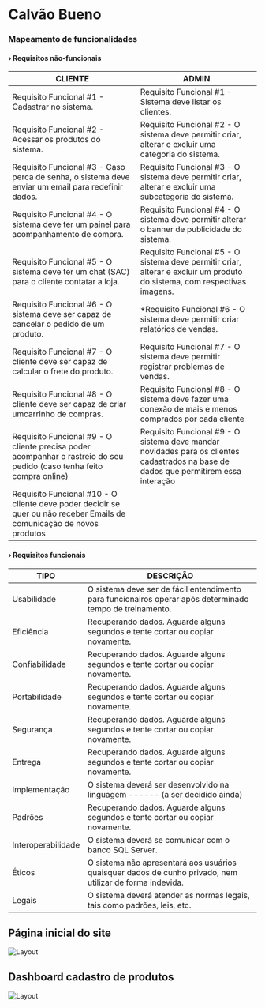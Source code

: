 # Calvão Bueno
### Mapeamento de funcionalidades

#### › Requisitos não-funcionais

| CLIENTE | ADMIN |
|---------| ------|
|Requisito Funcional #1 - Cadastrar no sistema. | Requisito Funcional  #1 - Sistema deve listar os clientes.
Requisito Funcional #2 - Acessar os produtos do sistema. | Requisito Funcional  #2 - O sistema deve permitir criar, alterar e excluir uma categoria do sistema.
Requisito Funcional #3 - Caso perca de senha, o sistema deve enviar um email para redefinir dados. | Requisito Funcional  #3 - O sistema deve permitir criar, alterar e excluir uma subcategoria do sistema.
Requisito Funcional #4 - O sistema deve ter um painel para acompanhamento de compra. | Requisito Funcional  #4 - O sistema deve permitir alterar o banner de publicidade do sistema.
Requisito Funcional #5 - O sistema deve ter um chat (SAC) para o cliente contatar a loja. | Requisito Funcional  #5 - O sistema deve permitir criar, alterar e excluir um produto do sistema, com respectivas imagens.
Requisito Funcional #6 - O sistema deve ser capaz de cancelar o pedido de um produto. | *Requisito Funcional  #6 - O sistema deve permitir criar relatórios de  vendas.
Requisito Funcional #7 - O cliente deve ser capaz de calcular  o frete do produto. | Requisito Funcional  #7 - O sistema deve permitir registrar problemas de vendas.
Requisito Funcional #8 - O cliente deve ser capaz de criar umcarrinho de compras. | Requisito Funcional  #8 - O sistema deve fazer uma conexão de mais e menos comprados por cada cliente
Requisito Funcional #9 - O cliente precisa poder acompanhar o rastreio do seu pedido (caso tenha feito compra online) | Requisito Funcional #9 - O sistema deve mandar novidades para os clientes cadastrados na base de dados que permitirem essa interação
Requisito Funcional  #10 - O cliente deve poder decidir se quer ou não receber Emails de comunicação de novos produtos | 

#### › Requisitos funcionais

| TIPO | DESCRIÇÃO |
|------|-----------|
|Usabilidade | O sistema deve ser de fácil entendimento para funcionairos operar após determinado tempo de treinamento.
Eficiência | Recuperando dados. Aguarde alguns segundos e tente cortar ou copiar novamente.
Confiabilidade | Recuperando dados. Aguarde alguns segundos e tente cortar ou copiar novamente.
Portabilidade | Recuperando dados. Aguarde alguns segundos e tente cortar ou copiar novamente.
Segurança | Recuperando dados. Aguarde alguns segundos e tente cortar ou copiar novamente.
Entrega | Recuperando dados. Aguarde alguns segundos e tente cortar ou copiar novamente.
Implementação | O sistema deverá ser desenvolvido na linguagem ------ (a ser decidido ainda)	
Padrões | Recuperando dados. Aguarde alguns segundos e tente cortar ou copiar novamente.
Interoperabilidade | O sistema deverá se comunicar com o banco SQL Server.	
Éticos | O sistema não apresentará aos usuários quaisquer dados de cunho privado, nem utilizar de forma indevida.
Legais | O sistema deverá atender as normas legais, tais como padrões, leis, etc. 	

## Página inicial do site
<img src="https://raw.githubusercontent.com/Calvao-Bueno/projeto/main/calv%C3%A3o%20site.png" alt="Layout" title="Site" />

## Dashboard cadastro de produtos
<img src="https://raw.githubusercontent.com/Calvao-Bueno/projeto/main/5636e701-bd56-4295-b48a-e196fa4e0328.jpg" alt="Layout" title="Site" />
